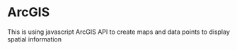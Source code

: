 # ArcGIS
This is using javascript ArcGIS API to create maps and data points to display spatial information
